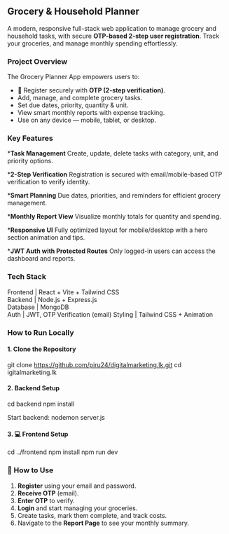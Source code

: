 
## Grocery & Household Planner

A modern, responsive full-stack web application to manage grocery and household tasks, with secure **OTP-based 2-step user registration**. Track your groceries, and manage monthly spending effortlessly.


### Project Overview

The Grocery Planner App empowers users to:

* 🧾 Register securely with **OTP (2-step verification)**.
* Add, manage, and complete grocery tasks.
* Set due dates, priority, quantity & unit.
* View smart monthly reports with expense tracking.
* Use on any device — mobile, tablet, or desktop.


### Key Features

***Task Management**
  Create, update, delete tasks with category, unit, and priority options.

***2-Step Verification**
  Registration is secured with email/mobile-based OTP verification to verify identity.

***Smart Planning**
  Due dates, priorities, and reminders for efficient grocery management.

***Monthly Report View**
  Visualize monthly totals for quantity and spending.

***Responsive UI**
  Fully optimized layout for mobile/desktop with a hero section animation and tips.

***JWT Auth with Protected Routes**
  Only logged-in users can access the dashboard and reports.



###  Tech Stack



Frontend | React + Vite + Tailwind CSS       
Backend  | Node.js + Express.js              
Database | MongoDB                      
Auth     | JWT, OTP Verification (email) 
Styling  | Tailwind CSS + Animation         



### How to Run Locally

#### 1. Clone the Repository

git clone https://github.com/piru24/digitalmarketing.lk.git
cd igitalmarketing.lk

#### 2. Backend Setup

cd backend
npm install

Start backend:
nodemon server.js


#### 3. 💻 Frontend Setup

cd ../frontend
npm install
npm run dev


### 🧾 How to Use

1. **Register** using your email and password.
2. **Receive OTP** (email).
3. **Enter OTP** to verify.
4. **Login** and start managing your groceries.
5. Create tasks, mark them complete, and track costs.
6. Navigate to the **Report Page** to see your monthly summary.


